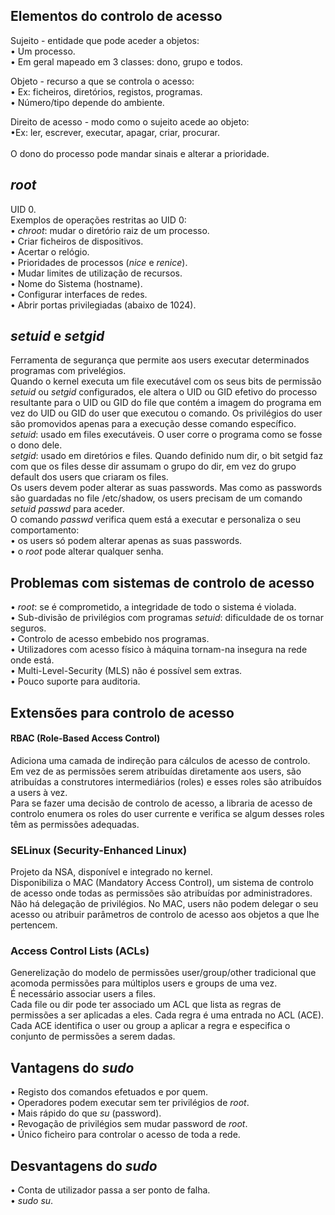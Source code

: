## Elementos do controlo de acesso
Sujeito - entidade que pode aceder a objetos: <br>
• Um processo. <br>
• Em geral mapeado em 3 classes: dono, grupo e todos. <br>

Objeto - recurso a que se controla o acesso: <br>
• Ex: ficheiros, diretórios, registos, programas. <br>
• Número/tipo depende do ambiente. <br>

Direito de acesso - modo como o sujeito acede ao objeto: <br>
•Ex: ler, escrever, executar, apagar, criar, procurar.
<br>
<br>
O dono do processo pode mandar sinais e alterar a prioridade.

## *root*
UID 0.
<br>
Exemplos de operações restritas ao UID 0: <br>
• *chroot*: mudar o diretório raiz de um processo. <br>
• Criar ficheiros de dispositivos. <br>
• Acertar o relógio. <br>
• Prioridades de processos (*nice* e *renice*). <br>
• Mudar limites de utilização de recursos. <br>
• Nome do Sistema (hostname). <br>
• Configurar interfaces de redes. <br>
• Abrir portas privilegiadas (abaixo de 1024).

## *setuid* e *setgid*
Ferramenta de segurança que permite aos users executar determinados programas com privelégios.
<br>
Quando o kernel executa um file executável com os seus bits de permissão *setuid* ou *setgid* configurados, ele altera o UID ou GID efetivo do processo resultante para o UID ou GID do file que contém a imagem do programa em vez do UID ou GID do user que executou o comando. Os privilégios do user são promovidos apenas para a execução desse comando específico.
<br>
*setuid*: usado em files executáveis. O user corre o programa como se fosse o dono dele.
<br>
*setgid*: usado em diretórios e files. Quando definido num dir, o bit setgid faz com que os files desse dir assumam o grupo do dir, em vez do grupo default dos users que criaram os files.
<br>
Os users devem poder alterar as suas passwords. Mas como as passwords são guardadas no file /etc/shadow, os users precisam de um comando *setuid* *passwd* para aceder.
<br>
O comando *passwd* verifica quem está a executar e personaliza o seu comportamento: <br>
• os users só podem alterar apenas as suas passwords. <br>
• o *root* pode alterar qualquer senha. <br>

## Problemas com sistemas de controlo de acesso
• *root*: se é comprometido, a integridade de todo o sistema é violada.
<br>
• Sub-divisão de privilégios com programas *setuid*: dificuldade de os tornar seguros.
<br>
• Controlo de acesso embebido nos programas.
<br>
• Utilizadores com acesso físico à máquina tornam-na insegura na rede onde está.
<br>
• Multi-Level-Security (MLS) não é possível sem extras.
<br>
• Pouco suporte para auditoria.

## Extensões para controlo de acesso
#### RBAC (Role-Based Access Control)
Adiciona uma camada de indireção para cálculos de acesso de controlo.
<br>
Em vez de as permissões serem atribuídas diretamente aos users, são atribuídas a construtores intermediários (roles) e esses roles são atribuídos a users à vez.
<br>
Para se fazer uma decisão de controlo de acesso, a libraria de acesso de controlo enumera os roles do user currente e verifica se algum desses roles têm as permissões adequadas.

### SELinux (Security-Enhanced Linux)
Projeto da NSA, disponível e integrado no kernel.
<br>
Disponibiliza o MAC (Mandatory Access Control), um sistema de controlo de acesso onde todas as permissões são atribuídas por administradores.
<br>
Não há delegação de privilégios. No MAC, users não podem delegar o seu acesso ou atribuir parâmetros de controlo de acesso aos objetos a que lhe pertencem.

### Access Control Lists (ACLs)
Generelização do modelo de permissões user/group/other tradicional que acomoda permissões para múltiplos users e groups de uma vez.
<br>
É necessário associar users a files.
<br>
Cada file ou dir pode ter associado um ACL que lista as regras de permissões a ser aplicadas a eles. Cada regra é uma entrada no ACL (ACE).
<br>
Cada ACE identifica o user ou group a aplicar a regra e especifica o conjunto de permissões a serem dadas.

## Vantagens do *sudo*
• Registo dos comandos efetuados e por quem. <br>
• Operadores podem executar sem ter privilégios de *root*. <br>
• Mais rápido do que *su* (password). <br>
• Revogação de privilégios sem mudar password de *root*. <br>
• Único ficheiro para controlar o acesso de toda a rede. <br>

## Desvantagens do *sudo*
• Conta de utilizador passa a ser ponto de falha. <br>
• *sudo su*.
